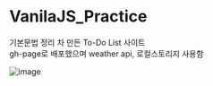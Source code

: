 # VanilaJS_Practice

기본문법 정리 차 만든 To-Do List 사이트  
gh-page로 배포했으며 weather api, 로컬스토리지 사용함  
  
![image](https://user-images.githubusercontent.com/83907810/158949350-aa06a738-d8fb-403a-a724-bca79a30423a.png)
